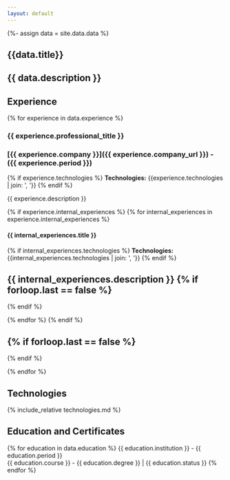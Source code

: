 ```yaml
---
layout: default
---
```

{%- assign data = site.data.data %}

## {{data.title}}

{{ data.description }}
---

## Experience

{% for experience in data.experience %}

### {{ experience.professional_title }}

### [{{ experience.company }}]({{ experience.company_url }}) - ({{ experience.period }})

{% if experience.technologies %}
  **Technologies:** {{experience.technologies | join: ', '}}
{% endif %}

{{ experience.description }}

{% if experience.internal_experiences %}
  {% for internal_experiences in experience.internal_experiences %}

#### {{ internal_experiences.title }}

{% if internal_experiences.technologies %}
  **Technologies:** {{internal_experiences.technologies | join: ', '}}
{% endif %}

{{ internal_experiences.description }}
{% if forloop.last == false %}
---
{% endif %}

{% endfor %}
{% endif %}

{% if forloop.last == false %}
---
{% endif %}

{% endfor %}

## Technologies
{% include_relative technologies.md %}

## Education and Certificates

{% for education in data.education %}
  {{ education.institution }} - {{ education.period }} \
  {{ education.course }} - {{ education.degree }} | {{ education.status }}
{% endfor %}
